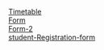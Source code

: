 [Timetable][def1]
<br>
[Form][def2]
<br>
[Form-2][def3]
<br>
[student-Registration-form][def4]


[def4]: (https://heenatariq765.github.io/Web-Tech-Lab--CSP3313/studentreg.html.html)
[def3]:(https://heenatariq765.github.io/Web-Tech-Lab--CSP3313/form2.html)
[def2]:(https://heenatariq765.github.io/Web-Tech-Lab--CSP3313/FORM.html)
[def1]: (https://heenatariq765.github.io/Web-Tech-Lab--CSP3313/TimetableCSE3rdsem.html)
